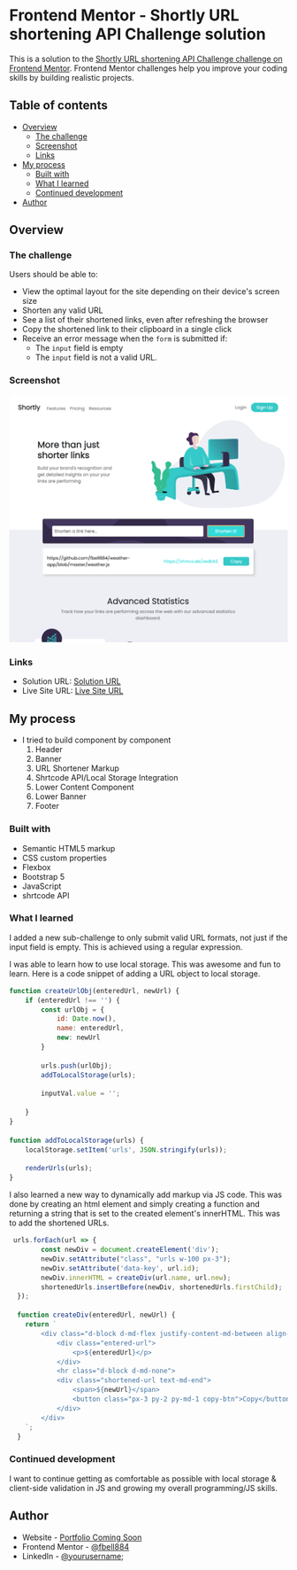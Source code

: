 # Frontend Mentor - Shortly URL shortening API Challenge solution

This is a solution to the [Shortly URL shortening API Challenge challenge on Frontend Mentor](https://www.frontendmentor.io/challenges/url-shortening-api-landing-page-2ce3ob-G). Frontend Mentor challenges help you improve your coding skills by building realistic projects. 

## Table of contents

- [Overview](#overview)
  - [The challenge](#the-challenge)
  - [Screenshot](#screenshot)
  - [Links](#links)
- [My process](#my-process)
  - [Built with](#built-with)
  - [What I learned](#what-i-learned)
  - [Continued development](#continued-development)
- [Author](#author)

## Overview

### The challenge

Users should be able to:

- View the optimal layout for the site depending on their device's screen size
- Shorten any valid URL
- See a list of their shortened links, even after refreshing the browser
- Copy the shortened link to their clipboard in a single click
- Receive an error message when the `form` is submitted if:
  - The `input` field is empty
  - The `input` field is not a valid URL. 

### Screenshot

![Solution Preview Screenshot](./images/screenshot.png)

### Links

- Solution URL: [Solution URL](https://www.frontendmentor.io/solutions/responsive-url-shortener-landing-page-nSvBi0IGrK)
- Live Site URL: [Live Site URL](https://shortenitfrancis.netlify.app/)

## My process

- I tried to build component by component
  1. Header
  2. Banner 
  3. URL Shortener Markup
  4. Shrtcode API/Local Storage Integration
  5. Lower Content Component
  6. Lower Banner
  7. Footer

### Built with

- Semantic HTML5 markup
- CSS custom properties
- Flexbox
- Bootstrap 5
- JavaScript
- shrtcode API 

### What I learned

I added a new sub-challenge to only submit valid URL formats, not just if the input field is empty. This is achieved using a regular expression. 

I was able to learn how to use local storage. This was awesome and fun to learn. Here is a code snippet of adding a URL object to local storage. 

```js
function createUrlObj(enteredUrl, newUrl) {
    if (enteredUrl !== '') {
        const urlObj = {
            id: Date.now(),
            name: enteredUrl,
            new: newUrl
        }

        urls.push(urlObj);
        addToLocalStorage(urls);

        inputVal.value = '';

    }
}

function addToLocalStorage(urls) {
    localStorage.setItem('urls', JSON.stringify(urls));

    renderUrls(urls);
}
```
I also learned a new way to dynamically add markup via JS code. This was done by creating an html element and simply creating a function and returning a string that is set to the created element's innerHTML. This was to add the shortened URLs. 

```js
 urls.forEach(url => {
        const newDiv = document.createElement('div');
        newDiv.setAttribute("class", "urls w-100 px-3");
        newDiv.setAttribute('data-key', url.id);
        newDiv.innerHTML = createDiv(url.name, url.new);
        shortenedUrls.insertBefore(newDiv, shortenedUrls.firstChild);
  });

  function createDiv(enteredUrl, newUrl) {      
    return `
        <div class="d-block d-md-flex justify-content-md-between align-items-center">
            <div class="entered-url">
                <p>${enteredUrl}</p>
            </div>
            <hr class="d-block d-md-none">
            <div class="shortened-url text-md-end">
                <span>${newUrl}</span>
                <button class="px-3 py-2 py-md-1 copy-btn">Copy</button>
            </div>
        </div>
    `;
  }
```

### Continued development

I want to continue getting as comfortable as possible with local storage & client-side validation in JS and growing my overall programming/JS skills. 

## Author

- Website - [Portfolio Coming Soon]()
- Frontend Mentor - [@fbell884](https://www.frontendmentor.io/profile/fbell884)
- LinkedIn - [@yourusername](https://www.linkedin.com/in/francis-bell/);

